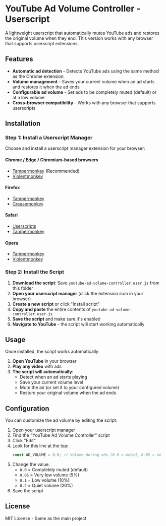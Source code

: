 # YouTube Ad Volume Controller - Userscript

A lightweight userscript that automatically mutes YouTube ads and restores the original volume when they end. This version works with any browser that supports userscript extensions.

## Features

- **Automatic ad detection** - Detects YouTube ads using the same method as the Chrome extension
- **Volume management** - Saves your current volume when an ad starts and restores it when the ad ends
- **Configurable ad volume** - Set ads to be completely muted (default) or at a low volume
- **Cross-browser compatibility** - Works with any browser that supports userscripts

## Installation

### Step 1: Install a Userscript Manager

Choose and install a userscript manager extension for your browser:

#### Chrome / Edge / Chromium-based browsers
- [Tampermonkey](https://chrome.google.com/webstore/detail/tampermonkey/dhdgffkkebhmkfjojejmpbldmpobfkfo) (Recommended)
- [Violentmonkey](https://chrome.google.com/webstore/detail/violentmonkey/jinjaccalgkegednnccohejagnlnfdag)

#### Firefox
- [Tampermonkey](https://addons.mozilla.org/en-US/firefox/addon/tampermonkey/)
- [Greasemonkey](https://addons.mozilla.org/en-US/firefox/addon/greasemonkey/)

#### Safari
- [Userscripts](https://apps.apple.com/us/app/userscripts/id1463298887)
- [Tampermonkey](https://apps.apple.com/us/app/tampermonkey/id1482490089)

#### Opera
- [Tampermonkey](https://addons.opera.com/en/extensions/details/tampermonkey-beta/)
- [Violentmonkey](https://addons.opera.com/en/extensions/details/violent-monkey/)

### Step 2: Install the Script

1. **Download the script**: Save `youtube-ad-volume-controller.user.js` from this folder
2. **Open your userscript manager** (click the extension icon in your browser)
3. **Create a new script** or click "Install script"
4. **Copy and paste** the entire contents of `youtube-ad-volume-controller.user.js`
5. **Save the script** and make sure it's enabled
6. **Navigate to YouTube** - the script will start working automatically

## Usage

Once installed, the script works automatically:

1. **Open YouTube** in your browser
2. **Play any video** with ads
3. **The script will automatically**:
   - Detect when an ad starts playing
   - Save your current volume level
   - Mute the ad (or set it to your configured volume)
   - Restore your original volume when the ad ends

## Configuration

You can customize the ad volume by editing the script:

1. Open your userscript manager
2. Find the "YouTube Ad Volume Controller" script
3. Click "Edit"
4. Look for this line at the top:
   ```javascript
   const AD_VOLUME = 0.0; // Volume during ads (0.0 = muted, 0.05 = very low)
   ```
5. Change the value:
   - `0.0` = Completely muted (default)
   - `0.05` = Very low volume (5%)
   - `0.1` = Low volume (10%)
   - `0.2` = Quiet volume (20%)
6. Save the script


## License

MIT License - Same as the main project

